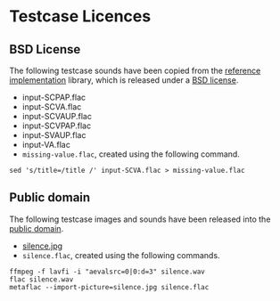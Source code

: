 # Testcase Licences

## BSD License

The following testcase sounds have been copied from the [reference implementation] library, which is released under a [BSD license].

* input-SCPAP.flac
* input-SCVA.flac
* input-SCVAUP.flac
* input-SCVPAP.flac
* input-SVAUP.flac
* input-VA.flac
* `missing-value.flac`, created using the following command.

```shell
sed 's/title=/title /' input-SCVA.flac > missing-value.flac
```

[reference implementation]: https://git.xiph.org/?p=flac.git
[BSD license]: https://git.xiph.org/?p=flac.git;a=blob_plain;f=COPYING.Xiph

## Public domain

The following testcase images and sounds have been released into the [public domain].

* [silence.jpg](http://www.pdpics.com/photo/2546-silence-word-magnified/)
* `silence.flac`, created using the following commands.

```shell
ffmpeg -f lavfi -i "aevalsrc=0|0:d=3" silence.wav
flac silence.wav
metaflac --import-picture=silence.jpg silence.flac
```

[public domain]: https://creativecommons.org/publicdomain/zero/1.0/

